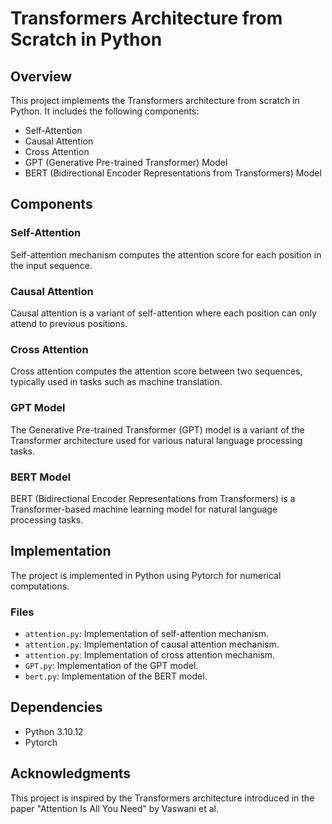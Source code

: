 # Transformers Architecture from Scratch in Python

## Overview
This project implements the Transformers architecture from scratch in Python. It includes the following components:
- Self-Attention
- Causal Attention
- Cross Attention
- GPT (Generative Pre-trained Transformer) Model
- BERT (Bidirectional Encoder Representations from Transformers) Model

## Components
### Self-Attention
Self-attention mechanism computes the attention score for each position in the input sequence.

### Causal Attention
Causal attention is a variant of self-attention where each position can only attend to previous positions.

### Cross Attention
Cross attention computes the attention score between two sequences, typically used in tasks such as machine translation.

### GPT Model
The Generative Pre-trained Transformer (GPT) model is a variant of the Transformer architecture used for various natural language processing tasks.

### BERT Model
BERT (Bidirectional Encoder Representations from Transformers) is a Transformer-based machine learning model for natural language processing tasks.

## Implementation
The project is implemented in Python using Pytorch for numerical computations.

### Files
- `attention.py`: Implementation of self-attention mechanism.
- `attention.py`: Implementation of causal attention mechanism.
- `attention.py`: Implementation of cross attention mechanism.
- `GPT.py`: Implementation of the GPT model.
- `bert.py`: Implementation of the BERT model.

## Dependencies
- Python 3.10.12
- Pytorch

## Acknowledgments
This project is inspired by the Transformers architecture introduced in the paper "Attention Is All You Need" by Vaswani et al.



